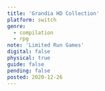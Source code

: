 ```yaml
---
title: 'Grandia HD Collection'
platform: switch
genre:
  - compilation
  - rpg
note: 'Limited Run Games'
digital: false
physical: true
guide: false
pending: false
posted: 2020-12-26
---
```

